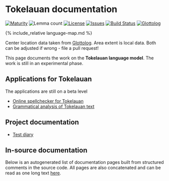 # Tokelauan documentation

<div class="twocolumn map" markdown="1">

[![Maturity](https://img.shields.io/endpoint?url=https%3A%2F%2Fraw.githubusercontent.com%2Fgiellalt%2Flang-tkl%2Fgh-pages%2Fmaturity.json)](https://giellalt.github.io/MaturityClassification.html)
![Lemma count](https://img.shields.io/endpoint?url=https%3A%2F%2Fraw.githubusercontent.com%2Fgiellalt%2Flang-tkl%2Fgh-pages%2Flemmacount.json)
[![License](https://img.shields.io/github/license/giellalt/lang-tkl)](https://github.com/giellalt/lang-tkl/blob/main/LICENSE)
[![Issues](https://img.shields.io/github/issues/giellalt/lang-tkl)](https://github.com/giellalt/lang-tkl/issues)
[![Build Status](https://builds.giellalt.org/api/badge/lang-tkl?label=CI)](https://builds.giellalt.org/pipelines/lang-tkl/builds/latest)
[![Glottolog](https://img.shields.io/badge/Glottolog-green)](https://glottolog.org/resource/languoid/id/toke1240)

{% include_relative language-map.md %}

Center location data taken from [Glottolog](https://glottolog.org/). Area extent is local data. Both can be adjusted if wrong - file a pull request!

</div>

This page documents the work on the **Tokelauan language model**. The work is still in an experimental phase.

## Applications for Tokelauan

The applications are still on a beta level

- [Online spellchecker for Tokelauan](https://divvun.org/proofing/online-speller.html?lang=tkl)
- [Grammatical analysis of Tokelauan text](https://gtweb-02.uit.no/webpipeline/tkl)


## Project documentation

* [Test diary](test-diary.md)

## In-source documentation

Below is an autogenerated list of documentation pages built from structured comments in the source code. All pages are also concatenated and can be read as one long text [here](tkl.md).
